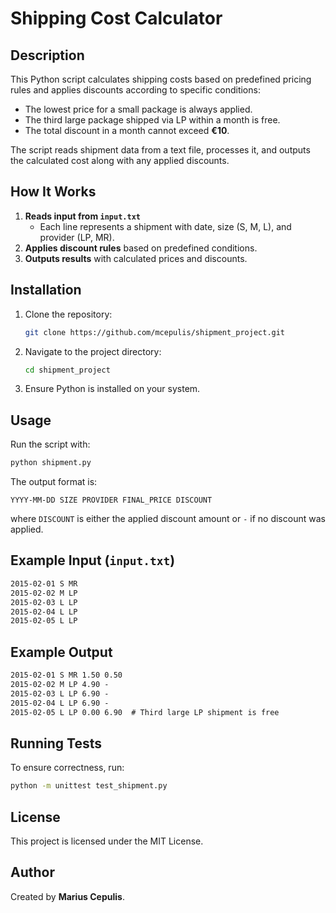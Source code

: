 
# Shipping Cost Calculator  

## Description  
This Python script calculates shipping costs based on predefined pricing rules and applies discounts according to specific conditions:  

- The lowest price for a small package is always applied.  
- The third large package shipped via LP within a month is free.  
- The total discount in a month cannot exceed **€10**.  

The script reads shipment data from a text file, processes it, and outputs the calculated cost along with any applied discounts.  

## How It Works  
1. **Reads input from `input.txt`**  
   - Each line represents a shipment with date, size (S, M, L), and provider (LP, MR).  
2. **Applies discount rules** based on predefined conditions.  
3. **Outputs results** with calculated prices and discounts.  

## Installation  
1. Clone the repository:  
   ```sh
   git clone https://github.com/mcepulis/shipment_project.git
   ```  
2. Navigate to the project directory:  
   ```sh
   cd shipment_project
   ```  
3. Ensure Python is installed on your system.  

## Usage  
Run the script with:  
```sh
python shipment.py
```  
The output format is:  
```
YYYY-MM-DD SIZE PROVIDER FINAL_PRICE DISCOUNT  
```  
where `DISCOUNT` is either the applied discount amount or `-` if no discount was applied.  

## Example Input (`input.txt`)  
```txt
2015-02-01 S MR  
2015-02-02 M LP  
2015-02-03 L LP  
2015-02-04 L LP  
2015-02-05 L LP  
```  

## Example Output  
```txt
2015-02-01 S MR 1.50 0.50  
2015-02-02 M LP 4.90 -  
2015-02-03 L LP 6.90 -  
2015-02-04 L LP 6.90 -  
2015-02-05 L LP 0.00 6.90  # Third large LP shipment is free  
```  

## Running Tests  
To ensure correctness, run:  
```sh
python -m unittest test_shipment.py
```  

## License  
This project is licensed under the MIT License.  

## Author  
Created by **Marius Cepulis**.  
